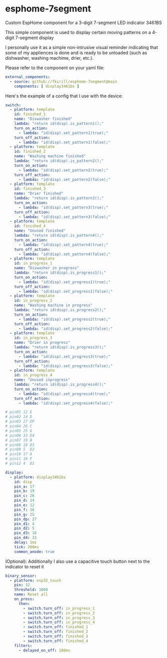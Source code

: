 # esphome-7segment
Custom EspHome component for a 3-digit 7-segment LED indicator 3461BS

This simple component is used to display certain moving patterns on a 4-digit 7-segment display

I personally use it as a simple non-intrusive visual reminder indicating that some of my appliences is done and is ready to be unloaded (such as dishwasher, washing machime, drier, etc.).

Please refer to the component on your yaml file:
```yaml
external_components:
  - source: github://fkirill/esphome-7segment@main
    components: [ display3461bs ]
```

Here's the example of a config that I use with the device:

```yaml
switch:
  - platform: template
    id: finished_1
    name: "Diswasher finished"
    lambda: "return id(disp).is_pattern1();"
    turn_on_action:
      - lambda: "id(disp).set_pattern1(true);"
    turn_off_action:
      - lambda: "id(disp).set_pattern1(false);"
  - platform: template
    id: finished_2
    name: "Washing machine finished"
    lambda: "return id(disp).is_pattern2();"
    turn_on_action:
      - lambda: "id(disp).set_pattern2(true);"
    turn_off_action:
      - lambda: "id(disp).set_pattern2(false);"
  - platform: template
    id: finished_3
    name: "Drier finished"
    lambda: "return id(disp).is_pattern3();"
    turn_on_action:
      - lambda: "id(disp).set_pattern3(true);"
    turn_off_action:
      - lambda: "id(disp).set_pattern3(false);"
  - platform: template
    id: finished_4
    name: "Unused finished"
    lambda: "return id(disp).is_pattern4();"
    turn_on_action:
      - lambda: "id(disp).set_pattern4(true);"
    turn_off_action:
      - lambda: "id(disp).set_pattern4(false);"
  - platform: template
    id: in_progress_1
    name: "Diswasher in progress"
    lambda: "return id(disp).is_progress1();"
    turn_on_action:
      - lambda: "id(disp).set_progress1(true);"
    turn_off_action:
      - lambda: "id(disp).set_progress1(false);"
  - platform: template
    id: in_progress_2
    name: "Washing machine in progress"
    lambda: "return id(disp).is_progress2();"
    turn_on_action:
      - lambda: "id(disp).set_progress2(true);"
    turn_off_action:
      - lambda: "id(disp).set_progress2(false);"
  - platform: template
    id: in_progress_3
    name: "Drier in progress"
    lambda: "return id(disp).is_progress3();"
    turn_on_action:
      - lambda: "id(disp).set_progress3(true);"
    turn_off_action:
      - lambda: "id(disp).set_progress3(false);"
  - platform: template
    id: in_progress_4
    name: "Unused inprogress"
    lambda: "return id(disp).is_progress4();"
    turn_on_action:
      - lambda: "id(disp).set_progress4(true);"
    turn_off_action:
      - lambda: "id(disp).set_progress4(false);"

# pin01 12 E
# pin02 14 D
# pin03 27 DP
# pin04 26 C
# pin05 25 G
# pin06 33 D4
# pin07 19 B
# pin08 18 D3
# pin09 5  D2
# pin10 17 A
# pin11 16 F
# pin12 4  D1

display:
  - platform: display3461bs
    id: disp
    pin_a: 17
    pin_b: 19
    pin_c: 26
    pin_d: 14
    pin_e: 12
    pin_f: 16
    pin_g: 25
    pin_dp: 27
    pin_d1: 4
    pin_d2: 5
    pin_d3: 18
    pin_d4: 33
    delay: 1ms
    tick: 200ms
    common_anode: true

```

(Optional): Additionally I also use a capacitive touch button next to the indicator to reset it

```yaml
binary_sensor:
  - platform: esp32_touch
    pin: 32
    threshold: 1000
    name: Reset all
    on_press:
      then:
        - switch.turn_off: in_progress_1
        - switch.turn_off: in_progress_2
        - switch.turn_off: in_progress_3
        - switch.turn_off: in_progress_4
        - switch.turn_off: finished_1
        - switch.turn_off: finished_2
        - switch.turn_off: finished_3
        - switch.turn_off: finished_4
    filters:
      - delayed_on_off: 100ms

```
